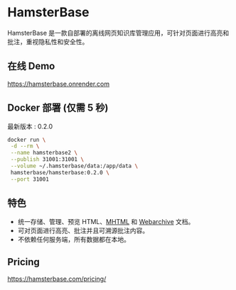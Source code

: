 # HamsterBase

HamsterBase 是一款自部署的离线网页知识库管理应用，可针对页面进行高亮和批注，重视隐私性和安全性。

## 在线 Demo

https://hamsterbase.onrender.com

## Docker 部署 (仅需 5 秒)

最新版本 : 0.2.0

```bash
docker run \
 -d --rm \
 --name hamsterbase2 \
 --publish 31001:31001 \
 --volume ~/.hamsterbase/data:/app/data \
 hamsterbase/hamsterbase:0.2.0 \
 --port 31001
```

## 特色

- 统一存储、管理、预览 HTML、[MHTML](https://zh.wikipedia.org/zh-cn/MHTML) 和 [Webarchive](https://en.wikipedia.org/wiki/Webarchive) 文档。
- 可对页面进行高亮、批注并且可溯源批注内容。
- 不依赖任何服务端，所有数据都在本地。

## Pricing

https://hamsterbase.com/pricing/
